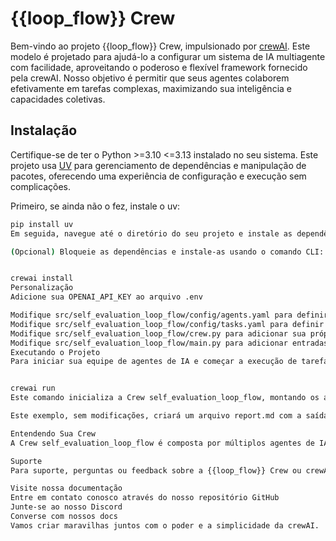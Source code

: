  # {{loop_flow}} Crew

Bem-vindo ao projeto {{loop_flow}} Crew, impulsionado por [crewAI](https://crewai.com). Este modelo é projetado para ajudá-lo a configurar um sistema de IA multiagente com facilidade, aproveitando o poderoso e flexível framework fornecido pela crewAI. Nosso objetivo é permitir que seus agentes colaborem efetivamente em tarefas complexas, maximizando sua inteligência e capacidades coletivas.

## Instalação

Certifique-se de ter o Python >=3.10 <=3.13 instalado no seu sistema. Este projeto usa [UV](https://docs.astral.sh/uv/) para gerenciamento de dependências e manipulação de pacotes, oferecendo uma experiência de configuração e execução sem complicações.

Primeiro, se ainda não o fez, instale o uv:

```bash
pip install uv
Em seguida, navegue até o diretório do seu projeto e instale as dependências:

(Opcional) Bloqueie as dependências e instale-as usando o comando CLI:


crewai install
Personalização
Adicione sua OPENAI_API_KEY ao arquivo .env

Modifique src/self_evaluation_loop_flow/config/agents.yaml para definir seus agentes
Modifique src/self_evaluation_loop_flow/config/tasks.yaml para definir suas tarefas
Modifique src/self_evaluation_loop_flow/crew.py para adicionar sua própria lógica, ferramentas e argumentos específicos
Modifique src/self_evaluation_loop_flow/main.py para adicionar entradas personalizadas para seus agentes e tarefas
Executando o Projeto
Para iniciar sua equipe de agentes de IA e começar a execução de tarefas, execute isso a partir da pasta raiz do seu projeto:


crewai run
Este comando inicializa a Crew self_evaluation_loop_flow, montando os agentes e atribuindo-lhes tarefas conforme definido em sua configuração.

Este exemplo, sem modificações, criará um arquivo report.md com a saída de uma pesquisa sobre LLMs na pasta raiz.

Entendendo Sua Crew
A Crew self_evaluation_loop_flow é composta por múltiplos agentes de IA, cada um com funções, objetivos e ferramentas únicos. Esses agentes colaboram em uma série de tarefas definidas em config/tasks.yaml, utilizando suas habilidades coletivas para alcançar objetivos complexos. O arquivo config/agents.yaml descreve as capacidades e configurações de cada agente em sua equipe.

Suporte
Para suporte, perguntas ou feedback sobre a {{loop_flow}} Crew ou crewAI.

Visite nossa documentação
Entre em contato conosco através do nosso repositório GitHub
Junte-se ao nosso Discord
Converse com nossos docs
Vamos criar maravilhas juntos com o poder e a simplicidade da crewAI.
